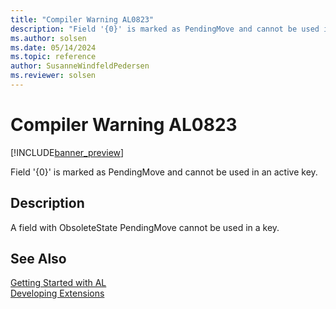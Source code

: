 ```yaml
---
title: "Compiler Warning AL0823"
description: "Field '{0}' is marked as PendingMove and cannot be used in an active key."
ms.author: solsen
ms.date: 05/14/2024
ms.topic: reference
author: SusanneWindfeldPedersen
ms.reviewer: solsen
---
```

[//]: # (START>DO_NOT_EDIT)
[//]: # (IMPORTANT:Do not edit any of the content between here and the END>DO_NOT_EDIT.)
[//]: # (Any modifications should be made in the .xml files in the ModernDev repo.)
# Compiler Warning AL0823

[!INCLUDE[banner_preview](../includes/banner_preview.md)]

Field '{0}' is marked as PendingMove and cannot be used in an active key.


## Description
A field with ObsoleteState PendingMove cannot be used in a key.  

[//]: # (IMPORTANT: END>DO_NOT_EDIT)
## See Also  
[Getting Started with AL](../devenv-get-started.md)  
[Developing Extensions](../devenv-dev-overview.md)  